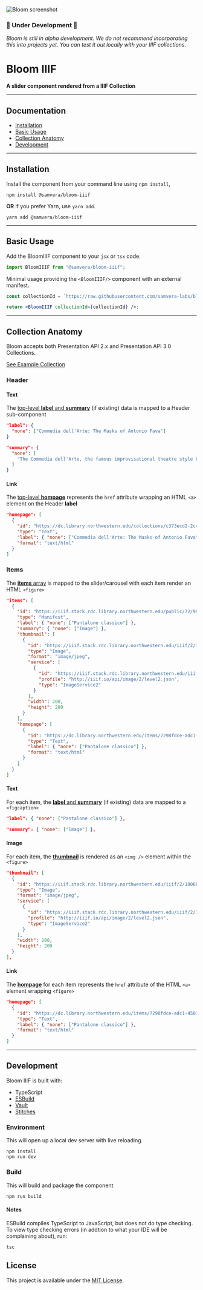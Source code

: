<img src="https://user-images.githubusercontent.com/7376450/160845852-39bf8942-1db4-41ee-881f-889ba2a4f61e.png" class="bloom-screenshot" alt="Bloom screenshot"/>

### :construction: Under Development :construction:

_Bloom is still in alpha development. We do not recommend incorporating this into projects yet. You can test it out locally with your IIIF collections._

# Bloom IIIF

**A slider component rendered from a IIIF Collection**

---

## Documentation

- [Installation](#installation)
- [Basic Usage](#basic-usage)
- [Collection Anatomy](#collection-anatomy)
- [Development](#development)

---

<h2 id="installation">Installation</h2>

Install the component from your command line using `npm install`,

```shell
npm install @samvera/bloom-iiif
```

**OR** if you prefer Yarn, use `yarn add`.

```shell
yarn add @samvera/bloom-iiif
```

---

<h2 id="basic-usage">Basic Usage</h2>

Add the BloomIIIF component to your `jsx` or `tsx` code.

```jsx
import BloomIIIF from "@samvera/bloom-iiif";
```

Minimal usage providing the `<BloomIIIF/>` component with an external manifest.

```jsx
const collectionId = `https://raw.githubusercontent.com/samvera-labs/bloom-iiif/main/public/fixtures/iiif/collection/masks-of-antonio-fava.json`;

return <BloomIIIF collectionId={collectionId} />;
```

---

<h2 id="collection-anatomy">Collection Anatomy</h2>

Bloom accepts both Presentation API 2.x and Presentation API 3.0 Collections.

[See Example Collection](https://github.com/samvera-labs/bloom-iiif/blob/main/public/fixtures/iiif/collection/masks-of-antonio-fava.json)

### Header

#### Text

The [top-level **label** and **summary**](https://github.com/samvera-labs/bloom-iiif/blob/main/public/fixtures/iiif/collection/masks-of-antonio-fava.json#L5-L12) (if existing) data is mapped to a Header sub-component

```json
"label": {
  "none": ["Commedia dell'Arte: The Masks of Antonio Fava"]
}
```

```json
"summary": {
  "none": [
    "The Commedia dell'Arte, the famous improvisational theatre style born in Renaissance Italy, remains a major influence in today's theatre. Antonio Fava is an actor, comedian, author, director, musician, mask maker and Internationally renowned Maestro of Commedia dell'Arte."
  ]
}
```

#### Link

The [top-level **hompage**](https://github.com/samvera-labs/bloom-iiif/blob/main/public/fixtures/iiif/collection/masks-of-antonio-fava.json#L13-L20) represents the `href` attribute wrapping an HTML `<a>` element on the Header **label**

```json
"homepage": [
  {
    "id": "https://dc.library.northwestern.edu/collections/c373ecd2-2c45-45f2-9f9e-52dc244870bd",
    "type": "Text",
    "label": { "none": ["Commedia dell'Arte: The Masks of Antonio Fava"] },
    "format": "text/html"
  }
]
```

### Items

The [**items** array](https://github.com/samvera-labs/bloom-iiif/blob/main/public/fixtures/iiif/collection/masks-of-antonio-fava.json#L21-L292) is mapped to the slider/carousel with each item render an HTML `<figure>`

```json
"items": [
  {
    "id": "https://iiif.stack.rdc.library.northwestern.edu/public/72/98/fd/ce/-a/dc/1-/45/01/-9/e1/4-/9e/8b/d9/85/e1/49-manifest.json",
    "type": "Manifest",
    "label": { "none": ["Pantalone classico"] },
    "summary": { "none": ["Image"] },
    "thumbnail": [
      {
        "id": "https://iiif.stack.rdc.library.northwestern.edu/iiif/2/180682c9-dfaf-4881-b7b6-1f2f21092d4f/full/200,/0/default.jpg",
        "type": "Image",
        "format": "image/jpeg",
        "service": [
          {
            "id": "https://iiif.stack.rdc.library.northwestern.edu/iiif/2/180682c9-dfaf-4881-b7b6-1f2f21092d4f",
            "profile": "http://iiif.io/api/image/2/level2.json",
            "type": "ImageService2"
          }
        ],
        "width": 200,
        "height": 200
      }
    ],
    "homepage": [
      {
        "id": "https://dc.library.northwestern.edu/items/7298fdce-adc1-4501-9e14-9e8bd985e149",
        "type": "Text",
        "label": { "none": ["Pantalone classico"] },
        "format": "text/html"
      }
    ]
  }
]
```

#### Text

For each item, the [**label** and **summary**](https://github.com/samvera-labs/bloom-iiif/blob/main/public/fixtures/iiif/collection/masks-of-antonio-fava.json#L25-L26) (if existing) data are mapped to a `<figcaption>`

```json
"label": { "none": ["Pantalone classico"] },
```

```json
"summary": { "none": ["Image"] },
```

#### Image

For each item, the [**thumbnail**](https://github.com/samvera-labs/bloom-iiif/blob/main/public/fixtures/iiif/collection/masks-of-antonio-fava.json#L27-L42) is rendered as an `<img />` element within the `<figure>`

```json
"thumbnail": [
  {
    "id": "https://iiif.stack.rdc.library.northwestern.edu/iiif/2/180682c9-dfaf-4881-b7b6-1f2f21092d4f/full/200,/0/default.jpg",
    "type": "Image",
    "format": "image/jpeg",
    "service": [
      {
        "id": "https://iiif.stack.rdc.library.northwestern.edu/iiif/2/180682c9-dfaf-4881-b7b6-1f2f21092d4f",
        "profile": "http://iiif.io/api/image/2/level2.json",
        "type": "ImageService2"
      }
    ],
    "width": 200,
    "height": 200
  }
],
```

#### Link

The [**hompage**](https://github.com/samvera-labs/bloom-iiif/blob/main/public/fixtures/iiif/collection/masks-of-antonio-fava.json#L43-L50) for each item represents the `href` attribute of the HTML `<a>` element wrapping `<figure>`

```json
"homepage": [
  {
    "id": "https://dc.library.northwestern.edu/items/7298fdce-adc1-4501-9e14-9e8bd985e149",
    "type": "Text",
    "label": { "none": ["Pantalone classico"] },
    "format": "text/html"
  }
]
```

---

<h2 id="development">Development</h2>

Bloom IIIF is built with:

- TypeScript
- [ESBuild](https://esbuild.github.io/)
- [Vault](https://github.com/IIIF-Commons/vault/)
- [Stitches](https://stitches.dev/)

### Environment

This will open up a local dev server with live reloading.

```shell
npm install
npm run dev
```

### Build

This will build and package the component

```shell
npm run build
```

#### Notes

ESBuild compiles TypeScript to JavaScript, but does not do type checking. To view type checking errors (in addtion to what your IDE will be complaining about), run:

```shell
tsc
```

<h2 id="license">License</h2>

This project is available under the [MIT License](https://github.com/samvera-labs/bloom-iiif/blob/main/LICENSE).
